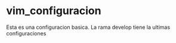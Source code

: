 # vim_configuracion
Esta es una configuracion basica.
La rama develop tiene la ultimas configuraciones
